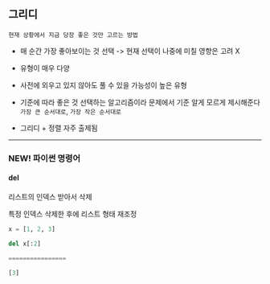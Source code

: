 ## 그리디 



`현재 상황에서 지금 당장 좋은 것만 고르는 방법` 

- 매 순간 가장 좋아보이는 것 선택 -> 현재 선택이 나중에 미칠 영향은 고려 X 

- 유형이 매우 다양
- 사전에 외우고 있지 않아도 풀 수 있을 가능성이 높은 유형
- 기준에 따라 좋은 것 선택하는 알고리즘이라 문제에서 기준 알게 모르게 제시해준다 `가장 큰 순서대로`, `가장 작은 순서대로` 
- 그리디 + 정렬 자주 출제됨 



---

### NEW! 파이썬 명령어



#### del

리스트의 인덱스 받아서 삭제

특정 인덱스 삭제한 후에 리스트 형태 재조정



```python
x = [1, 2, 3]

del x[:2]

================

[3]
```



